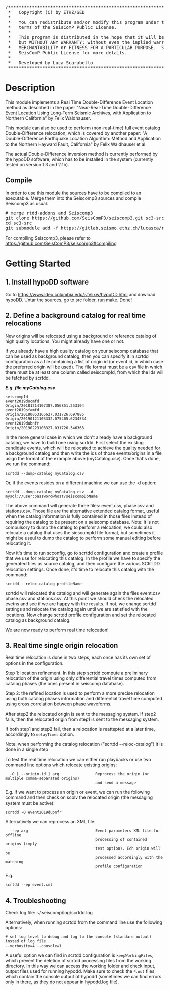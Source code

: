 <pre>
/***************************************************************************
 *   Copyright (C) by ETHZ/SED                                             *
 *                                                                         *
 *   You can redistribute and/or modify this program under the             *
 *   terms of the SeisComP Public License.                                 *
 *                                                                         *
 *   This program is distributed in the hope that it will be useful,       *
 *   but WITHOUT ANY WARRANTY; without even the implied warranty of        *
 *   MERCHANTABILITY or FITNESS FOR A PARTICULAR PURPOSE.  See the         *
 *   SeisComP Public License for more details.                             *
 *                                                                         *
 *   Developed by Luca Scarabello <luca.scarabello@sed.ethz.ch>                                         *
 ***************************************************************************/
</pre>
# Description

This module implements a Real Time Double-Difference Event Location method as described in the paper "Near-Real-Time Double-Difference Event Location Using Long-Term Seismic Archives, with Application to Northern California" by Felix Waldhauser.

This module can also be used to perform (non-real-time) full event catalog Double-Difference relocation, which is covered by another paper: "A Double-Difference Earthquake Location Algorithm: Method and Application to the Northern Hayward Fault, California" by Felix Waldhauser et al.

The actual Double-Difference inversion method is currently performed by the hypoDD software, which has to be installed in the system (currently tested on version 1.3 and 2.1b).

## Compile

In order to use this module the sources have to be compiled to an executable. Merge them into the Seiscomp3 sources and compile Seiscomp3 as usual.
<pre>
# merge rtdd-addons and Seiscomp3
git clone https://github.com/SeisComP3/seiscomp3.git sc3-src
cd sc3-src
git submodule add -f https://gitlab.seismo.ethz.ch/lucasca/rtdd-addons.git src/rtdd
</pre>
For compiling Seiscomp3, please refer to https://github.com/SeisComP3/seiscomp3#compiling



# Getting Started

## 1. Install hypoDD software

Go to https://www.ldeo.columbia.edu/~felixw/hypoDD.html and dowload hypoDD. Untar the sources, go to src folder, run make. Done! 


## 2. Define a background catalog for real time relocations

New origins will be relocated using a background or reference catalog of high quality locations. You might already have one or not.

If you already have a high quality catalog on your seiscomp database that can be used as background catalog, then you can specify it in scrtdd configuration as a file containing a list of origin id (or event id, in which case the preferred origin will be used). The file format must be a csv file in which there must be at least one column called seiscompId, from which the ids will be fetched by scrtdd.

***E.g. file myCatalog.csv***

```
seiscompId
event2019ducmfd
Origin/20181214107387.056851.253104
event2019sfamfd
Origin/20180053105627.031726.697885
Origin/20190121103332.075405.6234534
event2019dubnfr
Origin/20190223103327.031726.346363
```

In the more general case in which we don't already have a background catalog, we have to build one using scrtdd. First select the existing candidate events, which will be relocated to achieve the quality needed for a background catalog and then write the ids of those events/origins in a file usign the format of the example above (myCatalog.csv). Once that's done, we run the command:

```
scrtdd --dump-catalog myCatalog.csv
```

Or, if the events resides on a different machine we can use the -d option:

```
scrtdd --dump-catalog myCatalog.csv  -d  mysql://user:password@host/seiscompDbName
```

The above command will generate three files: event.csv, phase.csv and stations.csv. Those file are the alternative extended catalog format, useful when the catalog information is fully contained in those files instead of requiring the catalog to be present on a seiscomp database. Note: it is not compulsory to dump the catalog to perfomr a relcoation, we could also relocate a catalog that uses the siescompId file format, but sometimes it might be useul to dump the catalog to perform some manual editing before relocating it.

Now it's time to run scconfig, go to scrtdd configuration and create a profile that we use for relocating this catalog. In the profile we have to specify the generated files as source catalog, and then configure the various SCRTDD relocation settings. Once done, it's time to relocate this catalog with the command:

```
scrtdd --reloc-catalog profileName
```

scrtdd will relocated the catalog and will generate again the files event.csv phase.csv and stations.csv. At this point we should check the relocated evetns and see if we are happy with the results. If not, we change scrtdd settings and relocate the catalog again until we are satisfied with the locations. Now change scrtdd profile configuration and set the relocated catalog as background catalog.

We are now ready to perform real time relocation!


## 3. Real time single origin relocation

Real time relocation is done in two steps, each once has its own set of options in the configuration.

Step 1: location refinement. In this step scrtdd compute a preliminary relocation of the origin using only differential travel times computed from catalog phases (the ones present in seiscomp database).

Step 2: the refined location is used to perform a more precise relocation using both catalog phases information and differential travel time computed using cross correlation between phase waveforms.

After step2 the relocated origin is sent to the messaging system. If step2 fails, then the relocated origin from step1 is sent to the messaging system.

If both step1 and step2 fail, then a relocation is reattepted at a later time, accordingly to `delayTimes` option.

Note: when performing the catalog relocation ("scrtdd --reloc-catalog") it is done in a single step

To test the real time relocation we can either run playbacks or use two command line options which relocate existing origins:

```
  -O [ --origin-id ] arg                Reprocess the origin (or multiple comma-separated origins)
                                        and send a message
```

E.g. if we want to process an origin or event, we can run the following command and then check on scolv the relocated origin (the messaging system must be active):

```
scrtdd -O event2019dubnfr
```

Alternatively we can reprocess an XML file:


```
  --ep arg                              Event parameters XML file for offline 
                                        processing of contained origins (imply 
                                        test option). Ech origin will be 
                                        processed accordingly with the matching
                                        profile configuration
```

E.g.

```
scrtdd --ep event.xml
```


## 4. Troubleshooting

Check log file: ~/.seiscomp/log/scrtdd.log 

Alternatively, when running scrtdd from the command line use the following options:

```
# set log level to debug and log to the console (standard output) insted of log file
--verbosity=4 --console=1
```

A useful option we can find in scrtdd configuration is `keepWorkingFiles`, which prevent the deletion of scrtdd processing files from the working directory. In this way we can access the working folder and check input, output files used for running hypodd. Make sure to check the `*.out` files, which contain the console output of hypodd (sometimes we can find errors only in there, as they do not appear in hypodd.log file).

